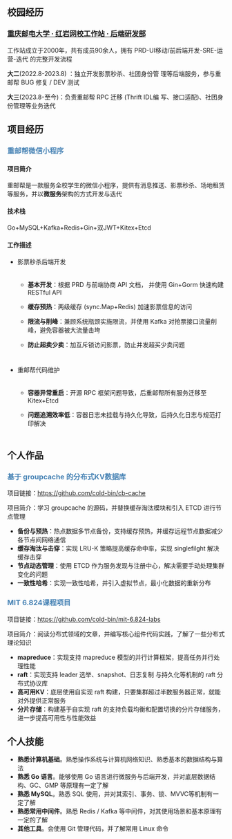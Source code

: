 ## 校园经历

### [重庆邮电⼤学 · 红岩⽹校⼯作站 · 后端研发部](https://redrock.team/)

⼯作站成⽴于2000年，共有成员90余⼈，拥有 PRD-UI移动/前后端开发-SRE-运营-迭代 的完整开发流程 

**⼤⼆**(2022.8-2023.8) ：独⽴开发影票秒杀、社团⾝份管 理等后端服务，参与重邮帮 BUG 修复 / DEV 测试 

**⼤三**(2023.8-⾄今)：负责重邮帮 RPC 迁移 (Thrift IDL编 写、接⼝适配)、社团⾝份管理等业务迭代

## 项目经历

### <span style="color:#4682b4">重邮帮微信⼩程序</span>

#### 项⽬简介

重邮帮是⼀款服务全校学⽣的微信⼩程序，提供有消息推送、影票秒杀、场地租赁等服务，并以**微服务**架构的⽅式开发与迭代

#### 技术栈

 Go+MySQL+Kafka+Redis+Gin+双JWT+Kitex+Etcd

#### ⼯作描述

- 影票秒杀后端开发

  <div style="height:5px"></div>

  - **基本开发**：根据 PRD 与前端协商 API ⽂档， 并使⽤ Gin+Gorm 快速构建 RESTful API

  - **缓存预热**：两级缓存 (sync.Map+Redis) 加速影票信息的访问

  - **限流与削峰**：兼顾系统瓶颈实施限流，并使⽤ Kafka 对抢票接⼝流量削峰，避免容器被⼤流量击垮

  - **防止超卖少卖**：加互斥锁访问影票，防止并发超买少卖问题

    <div style="height:10px"></div>

- 重邮帮代码维护

  <div style="height:5px"></div>

  - **容器异常重启**：开源 RPC 框架问题导致，后重邮帮所有服务迁移⾄ Kitex+Etcd

  - **问题追溯效率低**：容器⽇志未挂载与持久化导致，后持久化⽇志与规范打印解决

  <div style="height:5px;weight:100%"></div>

## 个人作品

### <span style="color:#4682b4">基于 groupcache 的分布式KV数据库</span>

项⽬链接：https://github.com/cold-bin/cb-cache 

项⽬简介：学习 groupcache 的源码，并替换缓存淘汰模块和引入 ETCD 进行节点管理

- **备份与预热**：热点数据多节点备份，⽀持缓存预热，并缓存远程节点数据减少各节点间网络通信
- **缓存淘汰与击穿**：实现 LRU-K 策略提高缓存命中率，实现 singlefilght 解决缓存击穿
- **节点动态管理**：使用 ETCD 作为服务发现与注册中心，解决需要手动处理集群变化的问题
- **⼀致性哈希**：实现⼀致性哈希，并引入虚拟节点，最⼩化数据的重新分布

### <span style="color:#4682b4">MIT 6.824课程项⽬</span>

项⽬链接：https://github.com/cold-bin/mit-6.824-labs

项目简介：阅读分布式领域的文章，并编写核⼼组件代码实践，了解了一些分布式理论知识

- **mapreduce**：实现⽀持 mapreduce 模型的并⾏计算框架，提⾼任务并⾏处理性能
- **raft**：实现⽀持 leader 选举、snapshot、⽇志复制 与持久化等机制的 raft 分布式协议库
- **⾼可⽤KV**：底层使⽤⾃实现 raft 构建，只要集群超过半数服务器正常，就能对外提供正常服务
- **分⽚存储**：构建基于⾃实现 raft 的⽀持负载均衡和配置切换的分⽚存储服务，进⼀步提⾼可⽤性与性能效益

## 个人技能

- **熟悉计算机基础**。熟悉操作系统与计算机⽹络知识、熟悉基本的数据结构与算法
- **熟悉 Go 语言**。能够使⽤ Go 语⾔进⾏微服务与后端开发，并对底层数据结构、GC、GMP 等原理有一定了解
- **熟悉 MySQL**。熟悉 SQL 使用，并对其索引、事务、锁、MVVC等机制有一定了解
- **熟悉常⽤中间件**。熟悉 Redis / Kafka 等中间件，对其使⽤场景和基本原理有⼀定的了解
- **其他工具**。会使⽤ Git 管理代码，并了解常⽤ Linux 命令
